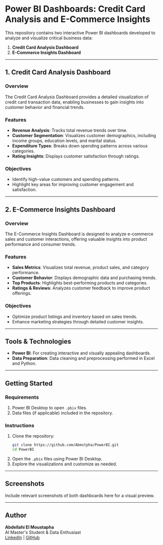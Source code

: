# Power BI Dashboards: Credit Card Analysis and E-Commerce Insights

This repository contains two interactive Power BI dashboards developed to analyze and visualize critical business data:

1. **Credit Card Analysis Dashboard**
2. **E-Commerce Insights Dashboard**

---

## 1. Credit Card Analysis Dashboard

### Overview
The Credit Card Analysis Dashboard provides a detailed visualization of credit card transaction data, enabling businesses to gain insights into customer behavior and financial trends.

### Features
- **Revenue Analysis**: Tracks total revenue trends over time.
- **Customer Segmentation**: Visualizes customer demographics, including income groups, education levels, and marital status.
- **Expenditure Types**: Breaks down spending patterns across various categories.
- **Rating Insights**: Displays customer satisfaction through ratings.

### Objectives
- Identify high-value customers and spending patterns.
- Highlight key areas for improving customer engagement and satisfaction.

---

## 2. E-Commerce Insights Dashboard

### Overview
The E-Commerce Insights Dashboard is designed to analyze e-commerce sales and customer interactions, offering valuable insights into product performance and consumer trends.

### Features
- **Sales Metrics**: Visualizes total revenue, product sales, and category performance.
- **Customer Behavior**: Displays demographic data and purchasing trends.
- **Top Products**: Highlights best-performing products and categories.
- **Ratings & Reviews**: Analyzes customer feedback to improve product offerings.

### Objectives
- Optimize product listings and inventory based on sales trends.
- Enhance marketing strategies through detailed customer insights.

---

## Tools & Technologies
- **Power BI**: For creating interactive and visually appealing dashboards.
- **Data Preparation**: Data cleaning and preprocessing performed in Excel and Python.

---

## Getting Started

### Requirements
1. Power BI Desktop to open `.pbix` files.
2. Data files (if applicable) included in the repository.

### Instructions
1. Clone the repository:
   ```bash
   git clone https://github.com/Abmstpha/PowerBI.git
   cd PowerBI
   ```
2. Open the `.pbix` files using Power BI Desktop.
3. Explore the visualizations and customize as needed.

---

## Screenshots
Include relevant screenshots of both dashboards here for a visual preview.

---

## Author
**Abdellahi El Moustapha**  
AI Master's Student & Data Enthusiast  
[LinkedIn](https://www.linkedin.com/in/abmstpha/) | [GitHub](https://github.com/Abmstpha)